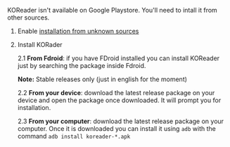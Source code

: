 KOReader isn't available on Google Playstore. You'll need to intall it from other sources.

1. Enable [installation from unknown sources](https://www.androidcentral.com/unknown-sources)

2. Install KORader

    2.1 **From Fdroid**: if you have FDroid installed you can install KOReader just by searching the package inside Fdroid.

    **Note:** Stable releases only (just in english for the moment)

    2.2 **From your device**: download the latest release package on your device and open the package once downloaded. It will prompt you for installation.

    2.3 **From your computer**: download the latest release package on your computer. Once it is downloaded you can install it using `adb` with the command `adb install koreader-*.apk`
